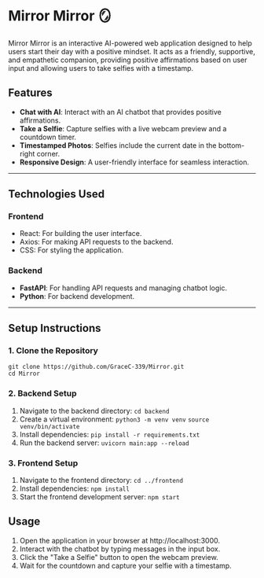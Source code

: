# Mirror Mirror 🪞
Mirror Mirror is an interactive AI-powered web application designed to help users start their day with a positive mindset. It acts as a friendly, supportive, and empathetic companion, providing positive affirmations based on user input and allowing users to take selfies with a timestamp.

## Features
- **Chat with AI**: Interact with an AI chatbot that provides positive affirmations.
- **Take a Selfie**: Capture selfies with a live webcam preview and a countdown timer.
- **Timestamped Photos**: Selfies include the current date in the bottom-right corner.
- **Responsive Design**: A user-friendly interface for seamless interaction.
--- 
## Technologies Used
### Frontend
- React: For building the user interface.
- Axios: For making API requests to the backend.
- CSS: For styling the application.
### Backend
- **FastAPI**: For handling API requests and managing chatbot logic.
- **Python**: For backend development.
--- 
## **Setup Instructions**

### **1. Clone the Repository**
```
git clone https://github.com/GraceC-339/Mirror.git
cd Mirror
```

### **2. Backend Setup**
1. Navigate to the backend directory:
`cd backend`
2. Create a virtual environment:
`python3 -m venv venv`
`source venv/bin/activate`
4. Install dependencies:
`pip install -r requirements.txt`
5. Run the backend server:
`uvicorn main:app --reload`

### **3. Frontend Setup**
1. Navigate to the frontend directory:
`cd ../frontend`
2. Install dependencies:
`npm install`
3. Start the frontend development server:
`npm start`

## Usage
1. Open the application in your browser at http://localhost:3000.
2. Interact with the chatbot by typing messages in the input box.
3. Click the "Take a Selfie" button to open the webcam preview.
4. Wait for the countdown and capture your selfie with a timestamp.
